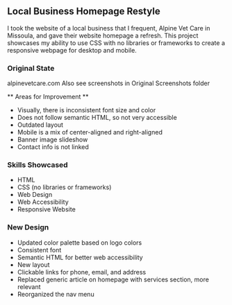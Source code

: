 ## Local Business Homepage Restyle

I took the website of a local business that I frequent, Alpine Vet Care in Missoula, and gave their website homepage a refresh.
This project showcases my ability to use CSS with no libraries or frameworks to create a responsive webpage for desktop and mobile. 

### Original State
alpinevetcare.com
Also see screenshots in Original Screenshots folder

** Areas for Improvement **
* Visually, there is inconsistent font size and color
* Does not follow semantic HTML, so not very accessible
* Outdated layout
* Mobile is a mix of center-aligned and right-aligned
* Banner image slideshow
* Contact info is not linked

### Skills Showcased
* HTML
* CSS (no libraries or frameworks)
* Web Design
* Web Accessibility
* Responsive Website

### New Design
* Updated color palette based on logo colors
* Consistent font
* Semantic HTML for better web accessibility
* New layout
* Clickable links for phone, email, and address
* Replaced generic article on homepage with services section, more relevant
* Reorganized the nav menu

